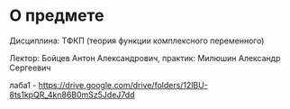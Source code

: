 # О предмете
Дисциплина: ТФКП (теория функции комплексного переменного)

Лектор: Бойцев Антон Александрович, практик: Милюшин Александр Сергеевич

лаба1 - https://drive.google.com/drive/folders/12lBU-8ts1kpQR_4kn86B0mSz5JdeJ7dd


